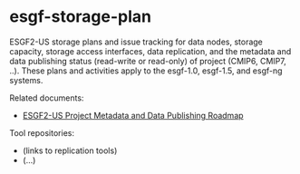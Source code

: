 # esgf-storage-plan

ESGF2-US storage plans and issue tracking for data nodes, storage capacity, storage access interfaces, data replication, and the metadata and data publishing status (read-write or read-only) of project (CMIP6, CMIP7, ..). These plans and activities apply to the esgf-1.0, esgf-1.5, and esgf-ng systems.

Related documents:

- [ESGF2-US Project Metadata and Data Publishing Roadmap](https://docs.google.com/spreadsheets/d/1exr1pPPIKiK5qhQOIUroZqhqIY8hMYnX8awEJbqfPG0/)

Tool repositories:

- (links to replication tools)
- (...)

